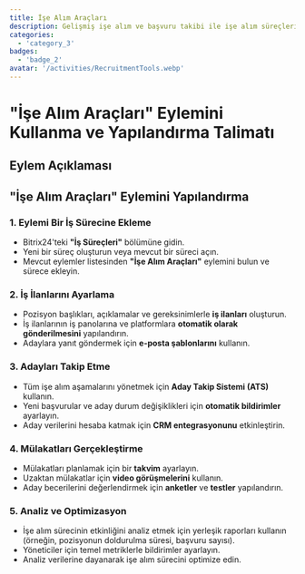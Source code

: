 ```yaml
---
title: İşe Alım Araçları
description: Gelişmiş işe alım ve başvuru takibi ile işe alım süreçlerinizi kolaylaştırın.
categories: 
  - 'category_3'
badges: 
  - 'badge_2'
avatar: '/activities/RecruitmentTools.webp'
---
```

# "İşe Alım Araçları" Eylemini Kullanma ve Yapılandırma Talimatı

## Eylem Açıklaması

## **"İşe Alım Araçları" Eylemini Yapılandırma**

### 1. Eylemi Bir İş Sürecine Ekleme
- Bitrix24'teki **"İş Süreçleri"** bölümüne gidin.
- Yeni bir süreç oluşturun veya mevcut bir süreci açın.
- Mevcut eylemler listesinden **"İşe Alım Araçları"** eylemini bulun ve sürece ekleyin.

### 2. İş İlanlarını Ayarlama
- Pozisyon başlıkları, açıklamalar ve gereksinimlerle **iş ilanları** oluşturun.
- İş ilanlarının iş panolarına ve platformlara **otomatik olarak gönderilmesini** yapılandırın.
- Adaylara yanıt göndermek için **e-posta şablonlarını** kullanın.

### 3. Adayları Takip Etme
- Tüm işe alım aşamalarını yönetmek için **Aday Takip Sistemi (ATS)** kullanın.
- Yeni başvurular ve aday durum değişiklikleri için **otomatik bildirimler** ayarlayın.
- Aday verilerini hesaba katmak için **CRM entegrasyonunu** etkinleştirin.

### 4. Mülakatları Gerçekleştirme
- Mülakatları planlamak için bir **takvim** ayarlayın.
- Uzaktan mülakatlar için **video görüşmelerini** kullanın.
- Aday becerilerini değerlendirmek için **anketler** ve **testler** yapılandırın.

### 5. Analiz ve Optimizasyon
- İşe alım sürecinin etkinliğini analiz etmek için yerleşik raporları kullanın (örneğin, pozisyonun doldurulma süresi, başvuru sayısı).
- Yöneticiler için temel metriklerle bildirimler ayarlayın.
- Analiz verilerine dayanarak işe alım sürecini optimize edin.